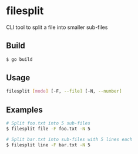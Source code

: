 # filesplit

CLI tool to split a file into smaller sub-files

## Build

```bash
$ go build
```

## Usage

```bash
filesplit [mode] [-F, --file] [-N, --number]
```

## Examples

```bash
# Split foo.txt into 5 sub-files
$ filesplit file -F foo.txt -N 5

# Split bar.txt into sub-files with 5 lines each
$ filesplit line -F bar.txt -N 5
```
